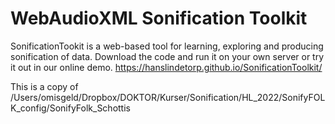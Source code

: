 # WebAudioXML Sonification Toolkit

SonificationTookit is a web-based tool for learning, exploring and producing sonification of data. Download the code and run it on your own server or try it out in our online demo. https://hanslindetorp.github.io/SonificationToolkit/

This is a copy of /Users/omisgeld/Dropbox/DOKTOR/Kurser/Sonification/HL_2022/SonifyFOLK_config/SonifyFolk_Schottis


